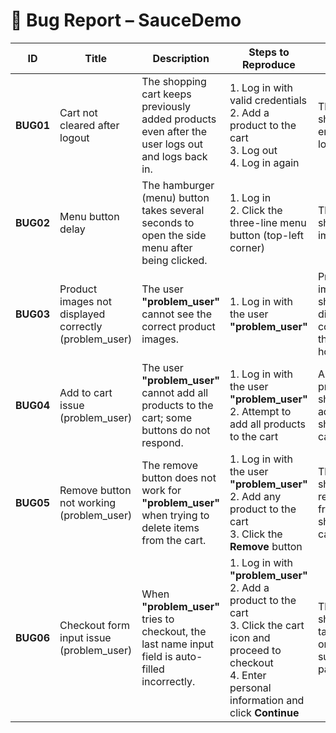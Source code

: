 
# 🐞 Bug Report – SauceDemo

| ID | Title | Description | Steps to Reproduce | Expected Result | Actual Result | Severity | Status |
|----|--------|--------------|--------------------|------------------|----------------|-----------|---------|
| **BUG01** | Cart not cleared after logout | The shopping cart keeps previously added products even after the user logs out and logs back in. | 1. Log in with valid credentials<br>2. Add a product to the cart<br>3. Log out<br>4. Log in again | The cart should be empty after logging out. | The same products remain in the cart. | 🟠 Medium | Open |
| **BUG02** | Menu button delay | The hamburger (menu) button takes several seconds to open the side menu after being clicked. | 1. Log in<br>2. Click the three-line menu button (top-left corner) | The menu should open immediately. | The menu opens with a noticeable delay. | 🟢 Low | Open |
| **BUG03** | Product images not displayed correctly (problem_user) | The user **"problem_user"** cannot see the correct product images. | 1. Log in with the user **"problem_user"** | Product images should display correctly on the homepage. | Product images appear incorrect or mismatched. | 🟠 Medium | Open |
| **BUG04** | Add to cart issue (problem_user) | The user **"problem_user"** cannot add all products to the cart; some buttons do not respond. | 1. Log in with the user **"problem_user"**<br>2. Attempt to add all products to the cart | All selected products should be added to the shopping cart. | Only 3 products were successfully added. | 🔴 High | Open |
| **BUG05** | Remove button not working (problem_user) | The remove button does not work for **"problem_user"** when trying to delete items from the cart. | 1. Log in with the user **"problem_user"**<br>2. Add any product to the cart<br>3. Click the **Remove** button | The product should be removed from the shopping cart. | The remove button does not respond. | 🟠 Medium | Open |
| **BUG06** | Checkout form input issue (problem_user) | When **"problem_user"** tries to checkout, the last name input field is auto-filled incorrectly. | 1. Log in with **"problem_user"**<br>2. Add a product to the cart<br>3. Click the cart icon and proceed to checkout<br>4. Enter personal information and click **Continue** | The user should be taken to the order summary page. | The "Last Name" field cannot be properly filled; input is misplaced. | 🔴 High | Open |
